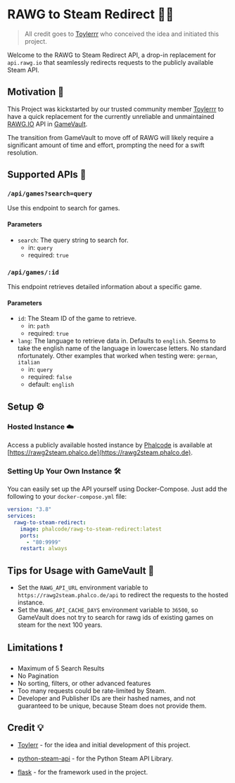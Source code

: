 # RAWG to Steam Redirect 💬🚂

> All credit goes to [Toylerrr](https://github.com/Toylerrr) who conceived the idea and initiated this project.

Welcome to the RAWG to Steam Redirect API, a drop-in replacement for `api.rawg.io` that seamlessly redirects requests to the publicly available Steam API.

## Motivation 🚀

This Project was kickstarted by our trusted community member [Toylerrr](https://github.com/toylerrr) to have a quick replacement for the currently unreliable and unmaintained [RAWG.IO](https://rawg.io) API in [GameVault](https://gamevau.lt).

The transition from GameVault to move off of RAWG will likely require a significant amount of time and effort, prompting the need for a swift resolution.

## Supported APIs 🤖

### `/api/games?search=query`

Use this endpoint to search for games.

#### Parameters

- `search`: The query string to search for.
  - in: `query`
  - required: `true`

### `/api/games/:id`

This endpoint retrieves detailed information about a specific game.

#### Parameters

- `id`: The Steam ID of the game to retrieve.
  - in: `path`
  - required: `true`
- `lang`: The language to retrieve data in. Defaults to `english`. Seems to take the english name of the language in lowercase letters. No standard nfortunately. Other examples that worked when testing were: `german`, `italian`
  - in: `query`
  - required: `false`
  - default: `english`

## Setup ⚙️

### Hosted Instance ☁️

Access a publicly available hosted instance by [Phalcode](https://phalco.de) is available at [https://rawg2steam.phalco.de](https://rawg2steam.phalco.de).

### Setting Up Your Own Instance 🛠️

You can easily set up the API yourself using Docker-Compose. Just add the following to your `docker-compose.yml` file:

```yml
version: "3.8"
services:
  rawg-to-steam-redirect:
    image: phalcode/rawg-to-steam-redirect:latest
    ports:
      - "80:9999"
    restart: always
```

## Tips for Usage with GameVault 🎲

- Set the `RAWG_API_URL` environment variable to `https://rawg2steam.phalco.de/api` to redirect the requests to the hosted instance.
- Set the `RAWG_API_CACHE_DAYS` environment variable to `36500`, so GameVault does not try to search for rawg ids of existing games on steam for the next 100 years.

## Limitations ❗

- Maximum of 5 Search Results
- No Pagination
- No sorting, filters, or other advanced features
- Too many requests could be rate-limited by Steam.
- Developer and Publisher IDs are their hashed names, and not guaranteed to be unique, because Steam does not provide them.

## Credit 💡

- [Toylerr](https://github.com/Toylerrr) - for the idea and initial development of this project.

- [python-steam-api](https://github.com/deivit24/python-steam-api) - for the Python Steam API Library.

- [flask](https://github.com/pallets/flask) - for the framework used in the project.
